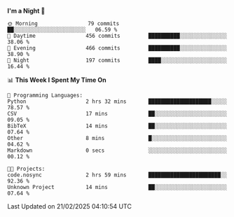 <!--START_SECTION:waka-->
**I'm a Night 🦉** 

```text
🌞 Morning                79 commits          ██░░░░░░░░░░░░░░░░░░░░░░░   06.59 % 
🌆 Daytime                456 commits         ██████████░░░░░░░░░░░░░░░   38.06 % 
🌃 Evening                466 commits         ██████████░░░░░░░░░░░░░░░   38.90 % 
🌙 Night                  197 commits         ████░░░░░░░░░░░░░░░░░░░░░   16.44 % 
```


📊 **This Week I Spent My Time On** 

```text
💬 Programming Languages: 
Python                   2 hrs 32 mins       ████████████████████░░░░░   78.57 % 
CSV                      17 mins             ██░░░░░░░░░░░░░░░░░░░░░░░   09.05 % 
BibTeX                   14 mins             ██░░░░░░░░░░░░░░░░░░░░░░░   07.64 % 
Other                    8 mins              █░░░░░░░░░░░░░░░░░░░░░░░░   04.62 % 
Markdown                 0 secs              ░░░░░░░░░░░░░░░░░░░░░░░░░   00.12 % 

🐱‍💻 Projects: 
code.nosync              2 hrs 59 mins       ███████████████████████░░   92.36 % 
Unknown Project          14 mins             ██░░░░░░░░░░░░░░░░░░░░░░░   07.64 % 
```


 Last Updated on 21/02/2025 04:10:54 UTC
<!--END_SECTION:waka-->
